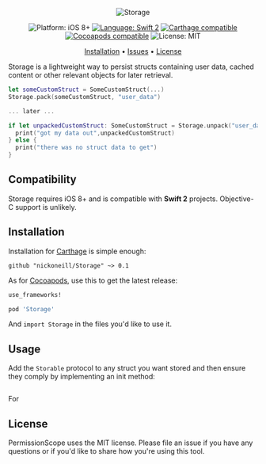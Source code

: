 <p align="center">
    <img src="http://raquo.net/images/banner-storage.png" alt="Storage" />
</p>

<p align="center">
    <img src="https://img.shields.io/badge/platform-iOS%208%2B-blue.svg?style=flat" alt="Platform: iOS 8+" />
    <a href="https://developer.apple.com/swift"><img src="https://img.shields.io/badge/language-swift2-f48041.svg?style=flat" alt="Language: Swift 2" /></a>
    <a href="https://github.com/Carthage/Carthage"><img src="https://img.shields.io/badge/Carthage-compatible-4BC51D.svg?style=flat" alt="Carthage compatible" /></a>
    <a href="https://cocoapods.org/pods/Storage"><img src="https://cocoapod-badges.herokuapp.com/v/Storage/badge.png" alt="Cocoapods compatible" /></a>
    <img src="http://img.shields.io/badge/license-MIT-lightgrey.svg?style=flat" alt="License: MIT" />
</p>

<p align="center">
    <a href="#installation">Installation</a>
  • <a href="https://github.com/nickoneill/PermissionScope/issues">Issues</a>
  • <a href="#license">License</a>
</p>

Storage is a lightweight way to persist structs containing user data, cached content or other relevant objects for later retrieval.

```swift
let someCustomStruct = SomeCustomStruct(...)
Storage.pack(someCustomStruct, "user_data")

... later ...

if let unpackedCustomStruct: SomeCustomStruct = Storage.unpack("user_data") {
  print("got my data out",unpackedCustomStruct)
} else {
  print("there was no struct data to get")
}
```

## Compatibility

Storage requires iOS 8+ and is compatible with **Swift 2** projects. Objective-C support is unlikely.

## Installation

Installation for [Carthage](https://github.com/Carthage/Carthage) is simple enough:

`github "nickoneill/Storage" ~> 0.1`

As for [Cocoapods](https://cocoapods.org), use this to get the latest release:

```ruby
use_frameworks!

pod 'Storage'
```

And `import Storage` in the files you'd like to use it.

## Usage

Add the `Storable` protocol to any struct you want stored and then ensure they comply by implementing an init method:
```swift

```

For

## License

PermissionScope uses the MIT license. Please file an issue if you have any questions or if you'd like to share how you're using this tool.
